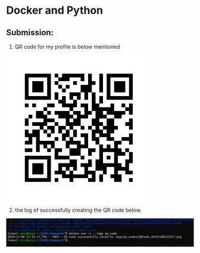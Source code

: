 # Docker and Python

## Submission:

1. QR code for my profile is below mentioned

![QR for git profile](./QRCode_20241106213217.png)


2. the log of successfully creating the QR code below.

![Output log](./image.png)

